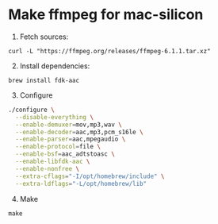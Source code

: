 # Make ffmpeg for mac-silicon
1. Fetch sources:

`curl -L "https://ffmpeg.org/releases/ffmpeg-6.1.1.tar.xz"`

2. Install dependencies:

`brew install fdk-aac`

3. Configure
```bash
./configure \
  --disable-everything \
  --enable-demuxer=mov,mp3,wav \
  --enable-decoder=aac,mp3,pcm_s16le \
  --enable-parser=aac,mpegaudio \
  --enable-protocol=file \
  --enable-bsf=aac_adtstoasc \
  --enable-libfdk-aac \
  --enable-nonfree \
  --extra-cflags="-I/opt/homebrew/include" \
  --extra-ldflags="-L/opt/homebrew/lib"
```

4. Make

`make`
